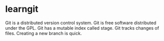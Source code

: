 # learngit
Git is a distributed version control system.
Git is free software distributed under the GPL.
Git has a mutable index called stage.
Git tracks changes of files.
Creating a new branch is quick.

